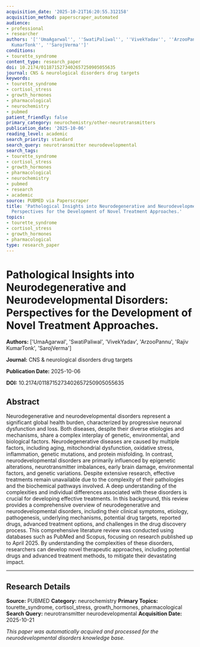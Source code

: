 ```yaml
---
acquisition_date: '2025-10-21T16:20:55.312158'
acquisition_method: paperscraper_automated
audience:
- professional
- researcher
authors: '[''UmaAgarwal'', ''SwatiPaliwal'', ''VivekYadav'', ''ArzooPannu'', ''Rajiv
  KumarTonk'', ''SarojVerma'']'
conditions:
- tourette_syndrome
content_type: research_paper
doi: 10.2174/0118715273402657250905055635
journal: CNS & neurological disorders drug targets
keywords:
- tourette_syndrome
- cortisol_stress
- growth_hormones
- pharmacological
- neurochemistry
- pubmed
patient_friendly: false
primary_category: neurochemistry/other-neurotransmitters
publication_date: '2025-10-06'
reading_level: academic
search_priority: standard
search_query: neurotransmitter neurodevelopmental
search_tags:
- tourette_syndrome
- cortisol_stress
- growth_hormones
- pharmacological
- neurochemistry
- pubmed
- research
- academic
source: PUBMED via Paperscraper
title: 'Pathological Insights into Neurodegenerative and Neurodevelopmental Disorders:
  Perspectives for the Development of Novel Treatment Approaches.'
topics:
- tourette_syndrome
- cortisol_stress
- growth_hormones
- pharmacological
type: research_paper
---
```


# Pathological Insights into Neurodegenerative and Neurodevelopmental Disorders: Perspectives for the Development of Novel Treatment Approaches.

**Authors:** ['UmaAgarwal', 'SwatiPaliwal', 'VivekYadav', 'ArzooPannu', 'Rajiv KumarTonk', 'SarojVerma']

**Journal:** CNS & neurological disorders drug targets

**Publication Date:** 2025-10-06

**DOI:** 10.2174/0118715273402657250905055635

## Abstract

Neurodegenerative and neurodevelopmental disorders represent a significant global health burden, characterized by progressive neuronal dysfunction and loss. Both diseases, despite their diverse etiologies and mechanisms, share a complex interplay of genetic, environmental, and biological factors. Neurodegenerative diseases are caused by multiple factors, including aging, mitochondrial dysfunction, oxidative stress, inflammation, genetic mutations, and protein misfolding. In contrast, neurodevelopmental disorders are primarily influenced by epigenetic alterations, neurotransmitter imbalances, early brain damage, environmental factors, and genetic variations. Despite extensive research, effective treatments remain unavailable due to the complexity of their pathologies and the biochemical pathways involved. A deep understanding of the complexities and individual differences associated with these disorders is crucial for developing effective treatments. In this background, this review provides a comprehensive overview of neurodegenerative and neurodevelopmental disorders, including their clinical symptoms, etiology, pathogenesis, underlying mechanisms, potential drug targets, reported drugs, advanced treatment options, and challenges in the drug discovery process. This comprehensive literature review was conducted using databases such as PubMed and Scopus, focusing on research published up to April 2025. By understanding the complexities of these disorders, researchers can develop novel therapeutic approaches, including potential drugs and advanced treatment methods, to mitigate their devastating impact.

---

## Research Details

**Source:** PUBMED
**Category:** neurochemistry
**Primary Topics:** tourette_syndrome, cortisol_stress, growth_hormones, pharmacological
**Search Query:** neurotransmitter neurodevelopmental
**Acquisition Date:** 2025-10-21

*This paper was automatically acquired and processed for the neurodevelopmental disorders knowledge base.*
